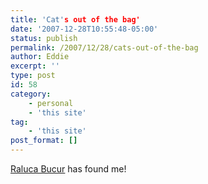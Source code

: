 ```yaml
---
title: 'Cat's out of the bag'
date: '2007-12-28T10:55:48-05:00'
status: publish
permalink: /2007/12/28/cats-out-of-the-bag
author: Eddie
excerpt: ''
type: post
id: 58
category:
    - personal
    - 'this site'
tag:
    - 'this site'
post_format: []
---
```

[Raluca Bucur](http://www.ralucabucur.com) has found me!